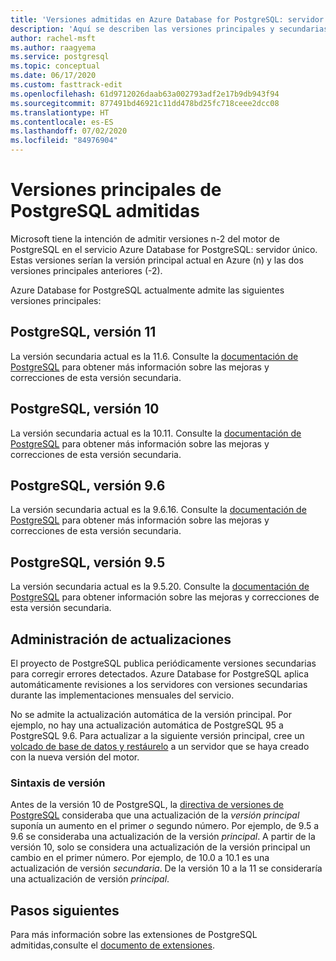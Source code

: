 ```yaml
---
title: 'Versiones admitidas en Azure Database for PostgreSQL: servidor único'
description: 'Aquí se describen las versiones principales y secundarias de Postgres admitidas en Azure Database for PostgreSQL: servidor único.'
author: rachel-msft
ms.author: raagyema
ms.service: postgresql
ms.topic: conceptual
ms.date: 06/17/2020
ms.custom: fasttrack-edit
ms.openlocfilehash: 61d9712026daab63a002793adf2e17b9db943f94
ms.sourcegitcommit: 877491bd46921c11dd478bd25fc718ceee2dcc08
ms.translationtype: HT
ms.contentlocale: es-ES
ms.lasthandoff: 07/02/2020
ms.locfileid: "84976904"
---
```

# <a name="supported-postgresql-major-versions"></a>Versiones principales de PostgreSQL admitidas
Microsoft tiene la intención de admitir versiones n-2 del motor de PostgreSQL en el servicio Azure Database for PostgreSQL: servidor único. Estas versiones serían la versión principal actual en Azure (n) y las dos versiones principales anteriores (-2).

Azure Database for PostgreSQL actualmente admite las siguientes versiones principales:

## <a name="postgresql-version-11"></a>PostgreSQL, versión 11
La versión secundaria actual es la 11.6. Consulte la [documentación de PostgreSQL](https://www.postgresql.org/docs/11/static/release-11-6.html) para obtener más información sobre las mejoras y correcciones de esta versión secundaria.

## <a name="postgresql-version-10"></a>PostgreSQL, versión 10
La versión secundaria actual es la 10.11. Consulte la [documentación de PostgreSQL](https://www.postgresql.org/docs/10/static/release-10-11.html) para obtener más información sobre las mejoras y correcciones de esta versión secundaria.

## <a name="postgresql-version-96"></a>PostgreSQL, versión 9.6
La versión secundaria actual es la 9.6.16. Consulte la [documentación de PostgreSQL](https://www.postgresql.org/docs/9.6/static/release-9-6-16.html) para obtener más información sobre las mejoras y correcciones de esta versión secundaria.

## <a name="postgresql-version-95"></a>PostgreSQL, versión 9.5
La versión secundaria actual es la 9.5.20. Consulte la [documentación de PostgreSQL](https://www.postgresql.org/docs/9.5/static/release-9-5-20.html) para obtener información sobre las mejoras y correcciones de esta versión secundaria.

## <a name="managing-upgrades"></a>Administración de actualizaciones
El proyecto de PostgreSQL publica periódicamente versiones secundarias para corregir errores detectados. Azure Database for PostgreSQL aplica automáticamente revisiones a los servidores con versiones secundarias durante las implementaciones mensuales del servicio. 

No se admite la actualización automática de la versión principal. Por ejemplo, no hay una actualización automática de PostgreSQL 95 a PostgreSQL 9.6. Para actualizar a la siguiente versión principal, cree un [volcado de base de datos y restáurelo](./howto-migrate-using-dump-and-restore.md) a un servidor que se haya creado con la nueva versión del motor.

### <a name="version-syntax"></a>Sintaxis de versión
Antes de la versión 10 de PostgreSQL, la [directiva de versiones de PostgreSQL](https://www.postgresql.org/support/versioning/) consideraba que una actualización de la _versión principal_ suponía un aumento en el primer _o_ segundo número. Por ejemplo, de 9.5 a 9.6 se consideraba una actualización de la versión _principal_. A partir de la versión 10, solo se considera una actualización de la versión principal un cambio en el primer número. Por ejemplo, de 10.0 a 10.1 es una actualización de versión _secundaria_. De la versión 10 a la 11 se consideraría una actualización de versión _principal_.

## <a name="next-steps"></a>Pasos siguientes
Para más información sobre las extensiones de PostgreSQL admitidas,consulte el [documento de extensiones](concepts-extensions.md).

